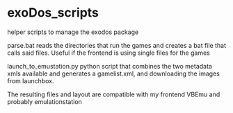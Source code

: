 # exoDos_scripts
helper scripts to manage the exodos package

parse.bat reads the directories that run the games and creates a bat file that calls said files. Useful if the frontend
is using single files for the games

launch_to_emustation.py python script that combines the two metadata xmls available and generates a gamelist.xml,
and downloading the images from launchbox.

The resulting files and layout are compatible with my frontend VBEmu and probably emulationstation
